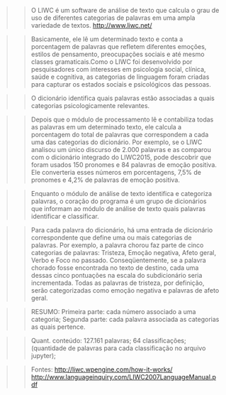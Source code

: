 >> O LIWC é um software de análise de texto que calcula o grau de uso de diferentes categorias de palavras em uma ampla variedade de textos.
	http://www.liwc.net/

>> Basicamente, ele lê um determinado texto e conta a porcentagem de palavras que refletem diferentes emoções, estilos de pensamento, preocupações sociais e até
mesmo classes gramaticais.Como o LIWC foi desenvolvido por pesquisadores com interesses em psicologia social, clínica, saúde e cognitiva, as categorias de linguagem
foram criadas para capturar os estados sociais e psicológicos das pessoas.

>> O dicionário identifica quais palavras estão associadas a quais categorias psicologicamente relevantes.

>> Depois que o módulo de processamento lê e contabiliza todas as palavras em um determinado texto, ele calcula a porcentagem do total de palavras que correspondem
a cada uma das categorias do dicionário. Por exemplo, se o LIWC analisou um único discurso de 2.000 palavras e as comparou com o dicionário integrado do LIWC2015, 
pode descobrir que foram usados ​​150 pronomes e 84 palavras de emoção positiva. Ele converteria esses números em porcentagens, 7,5% de pronomes e 4,2% de palavras de 
emoção positiva.

>> Enquanto o módulo de análise de texto identifica e categoriza palavras, o coração do programa é um grupo de dicionários que informam ao módulo de análise de texto 
quais palavras identificar e classificar.

>> Para cada palavra do dicionário, há uma entrada de dicionário correspondente que define uma ou mais categorias de palavras. Por exemplo, a palavra chorou faz parte 
de cinco categorias de palavras: Tristeza, Emoção negativa, Afeto geral, Verbo e Foco no passado. Conseqüentemente, se a palavra chorado fosse encontrada no texto de 
destino, cada uma dessas cinco pontuações na escala do subdicionário seria incrementada. Todas as palavras de tristeza, por definição, serão categorizadas como emoção 
negativa e palavras de afeto geral.

>> RESUMO: 
	Primeira parte: cada número associado a uma categoria;
	Segunda parte: cada palavra associada as categorias as quais pertence.

>> Quant. conteúdo: 127.161 palavras; 64 classificações; (quantidade de palavras para cada classificação no arquivo jupyter);

>> Fontes:
	http://liwc.wpengine.com/how-it-works/
	http://www.languageinquiry.com/LIWC2007LanguageManual.pdf
